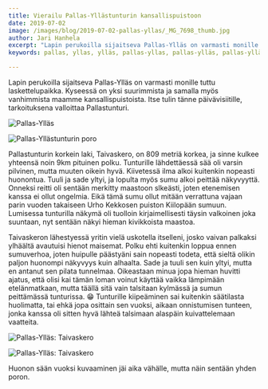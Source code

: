 ```yaml
---
title: Vierailu Pallas-Yllästunturin kansallispuistoon
date: 2019-07-02
image: /images/blog/2019-07-02-pallas-yllas/_MG_7698_thumb.jpg
author: Jari Hanhela
excerpt: "Lapin perukoilla sijaitseva Pallas-Ylläs on varmasti monille tuttu laskettelupaikka. Kyseessä on yksi suurimmista ja samalla myös vanhimmista maamme kansallispuistoista. Itse tulin tänne päivävisiitille, tarkoituksena valloittaa Pallastunturi."
keywords: pallas, yllas, ylläs, pallas-yllas, pallas-ylläs, pallas-yllästunturin kansallispuisto

---
```


Lapin perukoilla sijaitseva Pallas-Ylläs on varmasti monille tuttu laskettelupaikka. Kyseessä on yksi suurimmista ja samalla myös vanhimmista maamme kansallispuistoista. Itse tulin tänne päivävisiitille, tarkoituksena valloittaa Pallastunturi. 

![Pallas-Ylläs](/images/blog/2019-07-02-pallas-yllas/_MG_7702_thumb.jpg)

![Pallas-Yllästunturin poro](/images/blog/2019-07-02-pallas-yllas/_MG_7698_thumb.jpg)

Pallastunturin korkein laki, Taivaskero, on 809 metriä korkea, ja sinne kulkee yhteensä noin 9km pituinen polku. Tunturille lähdettäessä sää oli varsin pilvinen, mutta muuten oikein hyvä. Kiivetessä ilma alkoi kuitenkin nopeasti huonontua. Tuuli ja sade yltyi, ja lopulta myös sumu alkoi peittää näkyvyyttä. Onneksi reitti oli sentään merkitty maastoon slkeästi, joten etenemisen kanssa ei ollut ongelmia. Eikä tämä sumu ollut mitään verrattuna vajaan parin vuoden takaiseen Urho Kekkosen puiston Kiilopään sumuun. Lumisessa tunturilla näkymä oli tuolloin kirjaimellisesti täysin valkoinen joka suuntaan, nyt sentään näkyi hieman kivikkoista maastoa.

Taivaskeron lähestyessä yritin vielä uskotella itselleni, josko vaivan palkaksi ylhäältä avautuisi hienot maisemat. Polku ehti kuitenkin loppua ennen sumuverhoa, joten huipulle päästyäni sain nopeasti todeta, että sieltä olikin paljon huonompi näkyvyys kuin alhaalta. Sade ja tuuli sen kuin yltyi, mutta en antanut sen pilata tunnelmaa. Oikeastaan minua jopa hieman huvitti ajatus, että olisi kai tämän loman voinut käyttää vaikka lämpimään etelänmatkaan, mutta täällä sitä vain talsitaan kylmässä ja sumun peittämässä tunturissa. 😁 Tunturille kiipeäminen sai kuitenkin säätilasta huolimatta, tai ehkä jopa osittain sen vuoksi, aikaan onnistumisen tunteen, jonka kanssa oli sitten hyvä lähteä talsimaan alaspäin kuivattelemaan vaatteita.

![Pallas-Ylläs: Taivaskero](/images/blog/2019-07-02-pallas-yllas/_MG_7712_thumb.jpg)

![Pallas-Ylläs: Taivaskero](/images/blog/2019-07-02-pallas-yllas/20190702_181929-2_thumb.jpg)

Huonon sään vuoksi kuvaaminen jäi aika vähälle, mutta näin sentään yhden poron.